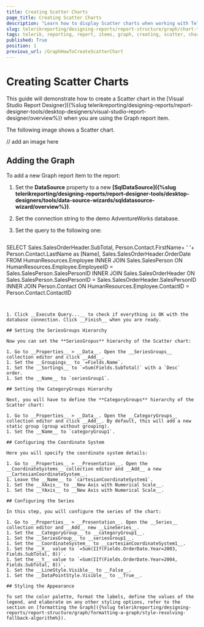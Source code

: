 ```yaml
---
title: Creating Scatter Charts
page_title: Creating Scatter Charts
description: "Learn how to display Scatter charts when working with Telerik Reporting."
slug: telerikreporting/designing-reports/report-structure/graph/chart-types/scatter-charts/how-to-create-scatter-chart
tags: telerik, reporting, report, items, graph, creating, scatter, chart
published: True
position: 1
previous_url: /GraphHowToCreateScatterChart
---
```


# Creating Scatter Charts

This guide will demonstrate how to create a Scatter chart in the [Visual Studio Report Designer]({%slug telerikreporting/designing-reports/report-designer-tools/desktop-designers/visual-studio-report-designer/overview%}) when you are using the Graph report item. 

The following image shows a Scatter chart.

// add an image here 

## Adding the Graph 

To add a new Graph report item to the report: 

1. Set the __DataSource__ property to a new __[SqlDataSource]({%slug telerikreporting/designing-reports/report-designer-tools/desktop-designers/tools/data-source-wizards/sqldatasource-wizard/overview%})__.
1. Set the connection string to the demo AdventureWorks database.
1. Set the query to the following one:

  
      ````sql
SELECT Sales.SalesOrderHeader.SubTotal, Person.Contact.FirstName+ ' '+ Person.Contact.LastName as [Name],
Sales.SalesOrderHeader.OrderDate
FROM  HumanResources.Employee
INNER JOIN Sales.SalesPerson ON HumanResources.Employee.EmployeeID = Sales.SalesPerson.SalesPersonID
INNER JOIN Sales.SalesOrderHeader ON Sales.SalesPerson.SalesPersonID = Sales.SalesOrderHeader.SalesPersonID
INNER JOIN Person.Contact ON HumanResources.Employee.ContactID = Person.Contact.ContactID
````


1. Click __Execute Query...__ to check if everything is OK with the database connection. Click __Finish__ when you are ready. 
   
## Setting the SeriesGroups Hierarchy 

Now you can set the **SeriesGropus** hierarchy of the Scatter chart: 

1. Go to __Properties__ > __Data__. Open the __SeriesGroups__ collection editor and click __Add__.
1. Set the __Groupings__ to `=Fields.Name`.
1. Set the __Sortings__ to `=Sum(Fields.SubTotal)` with a `Desc` order. 
1. Set the __Name__ to `seriesGroup1`. 

## Setting the CategoryGroups Hierarchy

Next, you will have to define the **CategoryGroups** hierarchy of the Scatter chart:

1. Go to __Properties__ > __Data__. Open the __CategoryGroups__ collection editor and click __Add__. By default, this will add a new static group (group without grouping).
1. Set the __Name__ to `categoryGroup1`. 

## Configuring the Coordinate System

Here you will specify the coordinate system details: 

1. Go to __Properties__ > __Presentation__. Open the __CoordinateSystems__ collection editor and __Add__ a new __CartesianCoordinateSystem__. 
1. Leave the __Name__ to `cartesianCoordinateSystem1`. 
1. Set the __XAxis__ to __New Axis with Numerical Scale__. 
1. Set the __YAxis__ to __New Axis with Numerical Scale__. 

## Configuring the Series

In this step, you will configure the series of the chart:

1. Go to __Properties__ > __Presentation__. Open the __Series__ collection editor and __Add__ new __LineSeries__. 
1. Set the __CategoryGroup__ to __categoryGroup1__. 
1. Set the __SeriesGroup__ to __seriesGroup1__. 
1. Set the __CoordinateSystem__ to __cartesianCoordinateSystem1__. 
1. Set the __X__ value to `=Sum(IIf(Fields.OrderDate.Year=2003, Fields.SubTotal, 0))`.
1. Set the __Y__ value to `=Sum(IIf(Fields.OrderDate.Year=2004, Fields.SubTotal, 0))`.
1. Set the __LineStyle.Visible__ to __False__. 
1. Set the __DataPointStyle.Visible__ to __True__. 

## Styling the Appearance   

To set the color palette, format the labels, define the values of the legend, and elaborate on any other styling options, refer to the section on [formatting the Graph]({%slug telerikreporting/designing-reports/report-structure/graph/formatting-a-graph/style-resolving-fallback-algorithm%}). 

